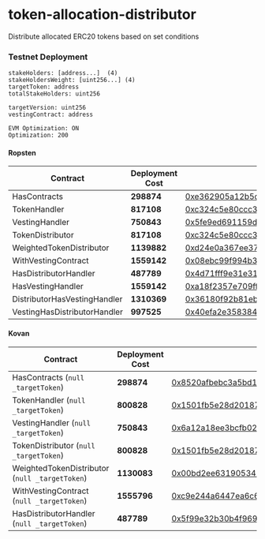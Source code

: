 # token-allocation-distributor
Distribute allocated ERC20 tokens based on set conditions

### Testnet Deployment

```
stakeHolders: [address...]  (4)
stakeHoldersWeight: [uint256...] (4)
targetToken: address
totalStakeHolders: uint256

targetVersion: uint256
vestingContract: address
```

```
EVM Optimization: ON
Optimization: 200
```

#### Ropsten

|Contract| Deployment Cost | Address |
|-|-| --|
|HasContracts| **298874** | [0xe362905a12b5c930ff2cd2a67dcaa63fa4f4812b](https://ropsten.etherscan.io/address/0xe362905a12b5c930ff2cd2a67dcaa63fa4f4812b)|
|TokenHandler| **817108** | [0xc324c5e80ccc3d3f3378c37f65654aa84a6d64b4](https://ropsten.etherscan.io/address/0xc324c5e80ccc3d3f3378c37f65654aa84a6d64b4)|
|VestingHandler| **750843** | [0x5fe9ed691159d01b040a4d54f186e92fcbea495d](https://ropsten.etherscan.io/address/0x5fe9ed691159d01b040a4d54f186e92fcbea495d)|
|TokenDistributor| **817108** | [0xc324c5e80ccc3d3f3378c37f65654aa84a6d64b4](https://ropsten.etherscan.io/address/0xc324c5e80ccc3d3f3378c37f65654aa84a6d64b4)|  
|WeightedTokenDistributor| **1139882** |[0xd24e0a367ee372baa0b7be01186ff69ff62a3cc7](https://ropsten.etherscan.io/address/0xd24e0a367ee372baa0b7be01186ff69ff62a3cc7)|  
|WithVestingContract| **1559142** |[0x08ebc99f994b3b0982aedaf537424db145d0031a](https://ropsten.etherscan.io/address/0x08ebc99f994b3b0982aedaf537424db145d0031a)|  
|HasDistributorHandler| **487789** |[0x4d71fff9e31e31d2c45c859ca684549952223a6f](https://ropsten.etherscan.io/address/0x4d71fff9e31e31d2c45c859ca684549952223a6f)|  
|HasVestingHandler| **1559142** |[0xa18f2357e709ffa84a15e8fd458493ae10b719d6](https://ropsten.etherscan.io/address/0xa18f2357e709ffa84a15e8fd458493ae10b719d6)|  
|DistributorHasVestingHandler| **1310369** |[0x36180f92b81eb026d550a58b8bccbcad873d8c73](https://ropsten.etherscan.io/address/0x36180f92b81eb026d550a58b8bccbcad873d8c73)|  
|VestingHasDistributorHandler| **997525** |[0x40efa2e35838433052b769aecfa32ee9825bb25c](https://ropsten.etherscan.io/address/0x40efa2e35838433052b769aecfa32ee9825bb25c)|  

#### Kovan

|Contract| Deployment Cost | Address |
|-|-| --|
|HasContracts (`null _targetToken`)| **298874** | [0x8520afbebc3a5bd16d71be07d7cec354fd9afcd6](https://kovan.etherscan.io/address/0x8520afbebc3a5bd16d71be07d7cec354fd9afcd6)|  
|TokenHandler (`null _targetToken`)| **800828** | [0x1501fb5e28d20187ecd3e9ee7e9ebd336da183c3](https://kovan.etherscan.io/address/0x1501fb5e28d20187ecd3e9ee7e9ebd336da183c3)|  
|VestingHandler (`null _targetToken`)| **750843** | [0x6a12a18ee3bcfb026f853d0003671204ac807257](https://kovan.etherscan.io/address/0x6a12a18ee3bcfb026f853d0003671204ac807257)|  
|TokenDistributor (`null _targetToken`)| **800828** | [0x1501fb5e28d20187ecd3e9ee7e9ebd336da183c3](https://kovan.etherscan.io/address/0x1501fb5e28d20187ecd3e9ee7e9ebd336da183c3)|  
|WeightedTokenDistributor (`null _targetToken`)| **1130083** |[0x00bd2ee631905348190f3470ba0d71354f0c3d91](https://kovan.etherscan.io/address/0x00bd2ee631905348190f3470ba0d71354f0c3d91)|  
|WithVestingContract (`null _targetToken`)| **1555796** |[0xc9e244a6447ea6c663aab0b78c1855e76f36d1f2](https://kovan.etherscan.io/address/0xc9e244a6447ea6c663aab0b78c1855e76f36d1f2)|
|HasDistributorHandler (`null _targetToken`)| **487789** |[0x5f99e32b30b4f9696eeef04c2d4e81a8b793a051](https://kovan.etherscan.io/address/0x5f99e32b30b4f9696eeef04c2d4e81a8b793a051)| |HasVestingHandler (`null _targetToken`)| **1544142** |[0x11a6f8b3c3ee1e8f405b0f110071d02528e04769](https://kovan.etherscan.io/address/0x11a6f8b3c3ee1e8f405b0f110071d02528e04769)| |DistributorHasVestingHandler (`null _targetToken`)| **1294089** |[0x27c73530381cdd9e1f94b4009ccb4c09bc7709a1](https://kovan.etherscan.io/address/0x27c73530381cdd9e1f94b4009ccb4c09bc7709a1)| |VestingHasDistributorHandler (`null _targetToken`)| **1544142** |[0x6dcda6831ca7d4362dde928b9362e39e050d4da0](https://kovan.etherscan.io/address/0x6dcda6831ca7d4362dde928b9362e39e050d4da0)|  
